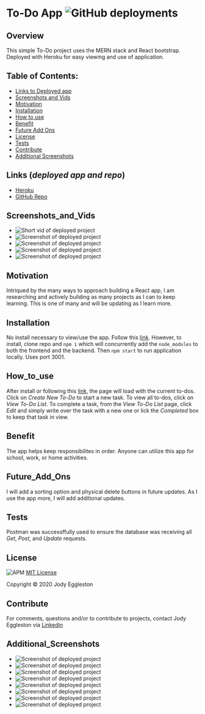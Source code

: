 # To-Do App ![GitHub deployments](https://img.shields.io/github/deployments/badges/shields/shields-staging?color=green)

## Overview 
This simple To-Do project uses the MERN stack and React bootstrap. Deployed with Heroku for easy viewing and use of application.

  ## Table of Contents:
  - [Links to Deployed app](#Links (*deployed app and repo*))
  - [Screenshots and Vids](#Screenshots_and_Vids)
  - [Motivation](#Motivation)
  - [Installation](#Installation)
  - [How to use](#How_to_use)
  - [Benefit](#Benefit)
  - [Future Add Ons](#Future_Add_Ons)
  - [License](#License)
  - [Tests](#Tests)
  - [Contribute](#Contribute)
  - [Additional Screenshots](#Additional_Screenshots)

 ## Links (*deployed app and repo*)
  - [Heroku](https://todo-app-with-mern.herokuapp.com/)
  - [GitHub Repo](https://github.com/jmeggles/To-Do-App)

 ## Screenshots_and_Vids 
  - ![Short vid of deployed project](https://media.giphy.com/media/SYQQ0YGVIDQItZaXD2/giphy.gif)
  - ![Screenshot of deployed project](./client/public/assets/images/screenshot1.png)  
  - ![Screenshot of deployed project](./client/public/assets/images/screenshot2.png)
  - ![Screenshot of deployed project](./client/public/assets/images/screenshot3.png)  
  - ![Screenshot of deployed project](./client/public/assets/images/screenshot4.png)
  
  ## Motivation
 Intriqued by the many ways to approach building a React app, I am researching and actively building as many projects as I can to keep learning.  This is one of many and will be updating as I learn more.

  ## Installation  
No install necessary to view/use the app. Follow this [link](https://todo-app-with-mern.herokuapp.com/).  However, to install, clone repo and `npm i` which will concurrently add the `node_modules` to both the frontend and the backend.  Then `npm start` to run application locally.  Uses port 3001. 

  ## How_to_use
After install or following this [link](https://todo-app-with-mern.herokuapp.com/), the page will load with the current to-dos.  Click on *Create New To-Do* to start a new task.  To view all to-dos, click on *View To-Do List*. To complete a task, from the *View To-Do List* page, click *Edit* and simply write over the task with a new one or lick the *Completed* box to keep that task in view.  

  ## Benefit
 The app helps keep responsibilites in order.  Anyone can utilize this app for school, work, or home activities. 

 ## Future_Add_Ons
 I will add a sorting option and physical delete buttons in future updates. As I use the app more, I will add additional updates.

  ## Tests
Postman was successffully used to ensure the database was receiving all *Get*, *Post*, and *Update* requests. 
 
  ## License 
  ![APM](https://img.shields.io/apm/l/npm?color=pink&style=plastic)
  [MIT License](https://opensource.org/licenses/MIT)
  
  Copyright © 2020 Jody Eggleston 

  ## Contribute
  For comments, questions and/or to contribute to projects, contact Jody Eggleston via 
  [Linkedin](https://www.linkedin.com/in/jody-eggleston/)

  ## Additional_Screenshots
  - ![Screenshot of deployed project](./client/public/assets/images/To-Do-MongoDB.png)
  - ![Screenshot of deployed project](./client/public/assets/images/To-Do-Postman1.png)
  - ![Screenshot of deployed project](./client/public/assets/images/To-Do-Postman2.png)
  - ![Screenshot of deployed project](./client/public/assets/images/To-Do-Postman3.png)
  - ![Screenshot of deployed project](./client/public/assets/images/To-Do-Postman4.png)
  - ![Screenshot of deployed project](./client/public/assets/images/To-Do-Postman5.png)
  - ![Screenshot of deployed project](./client/public/assets/images/To-Do-Postman6.png)
  - ![Screenshot of deployed project](./client/public/assets/images/To-Do-Postman7.png)
